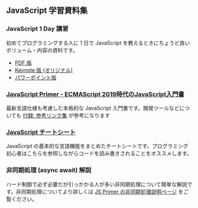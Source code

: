 ## JavaScript 学習資料集

### JavaScript 1 Day 講習

初めてプログラミングする人に 1 日で JavaScript を教えるときにちょうど良いボリューム・内容の資料です。

- [PDF 版](1dayJavaScript.pdf)
- [Keynote 版 (オリジナル)](1dayJavaScript.key)
- [パワーポイント版](1dayJavaScript.pptx)

### [JavaScript Primer - ECMAScript 2019時代のJavaScript入門書](https://jsprimer.net/)

最新言語仕様も考慮した本格的な JavaScript 入門書です。開発ツールなどについても [付録: 参考リンク集](https://jsprimer.net/appendix/links/) が参考になります

### [JavaScript チートシート](https://jsprimer.net/cheetsheet/)

JavaScript の基本的な言語機能をまとめたチートシートです。プログラミング初心者はこちらを参照しながらコードを読み書きされることをオススメします。

### 非同期処理 (async await) 解説

ハード制御で必ず必要だが引っかかる人が多い非同期処理について簡単な解説です。非同期処理についてより詳しくは [JS Primer の非同期処理説明ページ](https://jsprimer.net/basic/async/) をご覧ください。